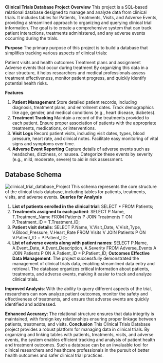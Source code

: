 **Clinical Trials Database Project**
**Overview**
This project is a SQL-based relational database designed to manage and analyze data from clinical trials. It includes tables for Patients, Treatments, Visits, and Adverse Events, providing a streamlined approach to organizing and querying clinical trial information. The goal is to create a comprehensive system that can track patient interactions, treatments administered, and any adverse events occurring during the trials.

**Purpose**
The primary purpose of this project is to build a database that simplifies tracking various aspects of clinical trials:

Patient visits and health outcomes
Treatment plans and assignment
Adverse events that occur during treatment
By organizing this data in a clear structure, it helps researchers and medical professionals assess treatment effectiveness, monitor patient progress, and quickly identify potential health risks.

**Features**
1. **Patient Management**
Store detailed patient records, including diagnosis, treatment plans, and enrollment dates.
Track demographics like age, gender, and medical conditions (e.g., heart disease, diabetes).
2. **Treatment Tracking**
Maintain a record of the treatments provided to each patient.
Ensure proper association of patients with the appropriate treatments, medications, or interventions.
3. **Visit Logs**
Record patient visits, including visit dates, types, blood pressure, heart rate, and clinical notes.
Facilitate easy monitoring of vital signs and symptoms over time.
4. **Adverse Event Reporting**
Capture details of adverse events such as headaches, dizziness, or nausea.
Categorize these events by severity (e.g., mild, moderate, severe) to aid in risk assessment.
## Database Schema
![clinical_trial_database_Project](https://github.com/user-attachments/assets/58f18da0-fe05-454e-881f-1a1f4766e9d7)
This schema represents the core structure of the clinical trials database, including tables for patients, treatments, visits, and adverse events.
**Queries for Analysis**
1. **List of patients enrolled in the clinical trial**:
   SELECT * FROM Patients;
2. **Treatments assigned to each patient**:
   SELECT P.Name, T.Treatment_Name 
   FROM Patients P
   JOIN Treatments T ON P.Treatment_ID = T.Treatment_ID;
3. **Patient visit details**:
   SELECT P.Name, V.Visit_Date, V.Visit_Type, V.Blood_Pressure, V.Heart_Rate 
   FROM Visits V
   JOIN Patients P ON V.Patient_ID = P.Patient_ID;
4. **List of adverse events along with patient names**:
   SELECT P.Name, A.Event_Date, A.Event_Description, A.Severity 
   FROM Adverse_Events A
   JOIN Patients P ON A.Patient_ID = P.Patient_ID;
**Outcomes**
**Effective Data Management**: The project successfully demonstrated the management of clinical trials data, enabling streamlined data entry and retrieval. The database organizes critical information about patients, treatments, and adverse events, making it easier to track and analyze clinical trials.

**Improved Analysis**: With the ability to query different aspects of the trial, researchers can now analyze patient outcomes, monitor the safety and effectiveness of treatments, and ensure that adverse events are quickly identified and addressed.

**Enhanced Accuracy**: The relational structure ensures that data integrity is maintained, with foreign key relationships ensuring proper linkage between patients, treatments, and visits. 
**Conclusion**
This Clinical Trials Database project provides a robust platform for managing data in clinical trials. By organizing and linking tables with patients, treatments, visits, and adverse events, the system enables efficient tracking and analysis of patient health and treatment outcomes. Such a database can be an invaluable tool for clinical researchers and healthcare professionals in the pursuit of better health outcomes and safer clinical trial practices.




